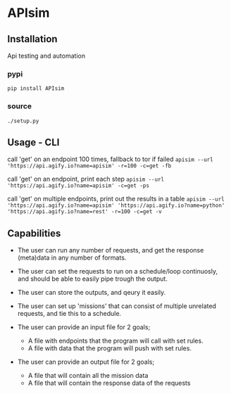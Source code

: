 # APIsim

## Installation
Api testing and automation
### pypi
`pip install APIsim`

### source
`./setup.py`
## Usage - CLI

call 'get' on an endpoint 100 times, fallback to tor if failed
`apisim --url 'https://api.agify.io?name=apisim' -r=100 -c=get -fb`

call 'get' on an endpoint, print each step
`apisim --url 'https://api.agify.io?name=apisim' -c=get -ps`

call 'get' on multiple endpoints, print out the results in a table
`apisim --url 'https://api.agify.io?name=apisim' 'https://api.agify.io?name=python' 'https://api.agify.io?name=rest' -r=100 -c=get -v`


## Capabilities

* The user can run any number of requests, and get the response (meta)data in any number of formats.
* The user can set the requests to run on a schedule/loop continuosly, and should be able to easily pipe trough the output. 
* The user can store the outputs, and qeury it easily. 

* The user can set up 'missions' that can consist of multiple unrelated requests, and tie this to a schedule.

* The user can provide an input file for 2 goals;
    * A file with endpoints that the program will call with set rules. 
    * A file with data that the program will push with set rules.

* The user can provide an output file for 2 goals;
    * A file that will contain all the mission data
    * A file that will contain the response data of the requests